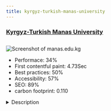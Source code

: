 ```yaml
---
title: kyrgyz-turkish-manas-university
---
```


<div style="height: 3rem">
  <a href="http://manas.edu.kg"><h3>Kyrgyz-Turkish Manas University</h3></a>
</div>
<img loading="lazy" src="/images/thumbs/manas.edu.kg.jpg" alt="Screenshot of manas.edu.kg" />
<ul>
  <li>Performace: 34%</li>
  <li>
    First contentful paint:
    4.73Sec
  </li>
  <li>Best practices: 50%</li>
  <li>Accessibility: 57%</li>
  <li>SEO: 89%</li>
  <li>carbon footprint: 0.110</li>
</ul>
<details>
  <summary>Description</summary>
  <p>The official site of Kyrgyz-Turkish Manas University. The aim of site is to provide with information the society. The site provides 4 language selection for visitors. These are Kyrgyz, Turkish, Russian and English Languages.Joomla 3.6.5
Redesigned JoomlArt University Template. We use JEvents, 4 language site using core Joomla instruments, about 10 free modules and plugins.</p>
</details>

